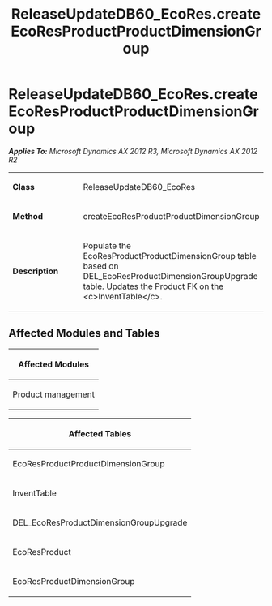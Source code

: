 ﻿---
title: ReleaseUpdateDB60_EcoRes.createEcoResProductProductDimensionGroup
TOCTitle: ReleaseUpdateDB60_EcoRes.createEcoResProductProductDimensionGroup
ms:assetid: 04c8b1e7-c441-3f10-5808-5bbaa81fa38d
ms:mtpsurl: https://msdn.microsoft.com/en-us/library/JJ684706(v=AX.60)
ms:contentKeyID: 49706402
ms.date: 05/18/2015
mtps_version: v=AX.60
---

# ReleaseUpdateDB60\_EcoRes.createEcoResProductProductDimensionGroup 


_**Applies To:** Microsoft Dynamics AX 2012 R3, Microsoft Dynamics AX 2012 R2_

<table>
<colgroup>
<col style="width: 50%" />
<col style="width: 50%" />
</colgroup>
<tbody>
<tr class="odd">
<td><p><strong>Class</strong></p></td>
<td><p>ReleaseUpdateDB60_EcoRes</p></td>
</tr>
<tr class="even">
<td><p><strong>Method</strong></p></td>
<td><p>createEcoResProductProductDimensionGroup</p></td>
</tr>
<tr class="odd">
<td><p><strong>Description</strong></p></td>
<td><p>Populate the EcoResProductProductDimensionGroup table based on DEL_EcoResProductDimensionGroupUpgrade table. Updates the Product FK on the &lt;c&gt;InventTable&lt;/c&gt;.</p></td>
</tr>
</tbody>
</table>


## Affected Modules and Tables

<table>
<colgroup>
<col style="width: 100%" />
</colgroup>
<thead>
<tr class="header">
<th><p>Affected Modules</p></th>
</tr>
</thead>
<tbody>
<tr class="odd">
<td><p>Product management</p></td>
</tr>
</tbody>
</table>


<table>
<colgroup>
<col style="width: 100%" />
</colgroup>
<thead>
<tr class="header">
<th><p>Affected Tables</p></th>
</tr>
</thead>
<tbody>
<tr class="odd">
<td><p>EcoResProductProductDimensionGroup</p></td>
</tr>
<tr class="even">
<td><p>InventTable</p></td>
</tr>
<tr class="odd">
<td><p>DEL_EcoResProductDimensionGroupUpgrade</p></td>
</tr>
<tr class="even">
<td><p>EcoResProduct</p></td>
</tr>
<tr class="odd">
<td><p>EcoResProductDimensionGroup</p></td>
</tr>
</tbody>
</table>

  



